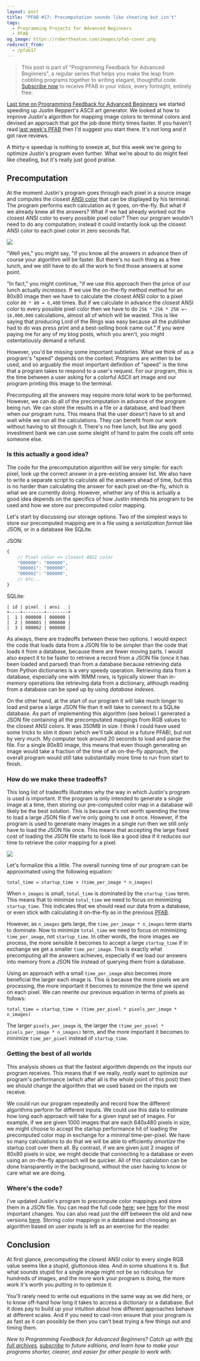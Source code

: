```yaml
---
layout: post
title: "PFAB #17: Precomputation sounds like cheating but isn't"
tags:
  - Programming Projects for Advanced Beginners
  - PFAB
og_image: https://robertheaton.com/images/pfab-cover.png
redirect_from:
  - /pfab17
---
```

> This post is part of "Programming Feedback for Advanced Beginners", a regular series that helps you make the leap from cobbling programs together to writing elegant, thoughtful code. [Subscribe now][subscribe] to receive PFAB in your inbox, every fortnight, entirely free.

[Last time on Programming Feedback for Advanced Beginners][pfab16] we started speeding up Justin Reppert's ASCII art generator. We looked at how to improve Justin's algorithm for mapping image colors to terminal colors and devised an approach that got the job done thirty times faster. If you haven't read [last week's PFAB][pfab16] then I'd suggest you start there. It's not long and it got rave reviews.

A thirty-x speedup is nothing to sneeze at, but this week we're going to optimize Justin's program even further. What we're about to do might feel like cheating, but it's really just good pratise.

## Precomputation

At the moment Justin's program goes through each pixel in a source image and computes the closest [ANSI color][ansi-colors] that can be displayed by his terminal. The program performs each calculation as it goes, on-the-fly. But what if we already knew all the answers? What if we had already worked out the closest ANSI color to every possible pixel color? Then our program wouldn't need to do any computation; instead it could instantly look up the closest ANSI color to each pixel color in zero seconds flat.

<img src="/images/pfab16-comparison.png" />

"Well yes," you might say, "if you know all the answers in advance then of course your algorithm will be faster. But there's no such thing as a free lunch, and we still have to do all the work to find those answers at some point.

"In fact," you might continue, "if we use this approach then the price of our lunch actually *increases*. If we use the on-the-fly method method for an 80x80 image then we have to calculate the closest ANSI color to a pixel color `80 * 80 = 6,400` times. But if we calculate in advance the closest ANSI color to every possible pixel color then we have to do `256 * 256 * 256 =~ 16,000,000` calculations, almost all of which will be wasted. This is like saying that producing Lord of the Rings was easy because all the publisher had to do was press print and a best-selling book came out." If you were paying me for any of my blog posts, which you aren't, you might ostentatiously demand a refund.

However, you'd be missing some important subtleties. What we think of as a program's "speed" depends on the context. Programs are written to be used, and so arguably the most important definition of "speed" is the time that a program takes to respond to a user's request. For our program, this is the time between a user asking for a colorful ASCII art image and our program printing this image to the terminal. 

Precomputing all the answers may require more total work to be performed. However, we can do all of the precomputation in advance of the program being run. We can store the results in a file or a database, and load them when our program runs. This means that the user doesn't have to sit and wait while we run all the calculations. They can benefit from our work without having to sit through it. There's no free lunch, but like any good investment bank we can use some sleight of hand to palm the costs off onto someone else.

### Is this actually a good idea?

The code for the precomputation algorithm will be very simple: for each pixel, look up the correct answer in a pre-existing answer list. We also have to write a separate script to calculate all the answers ahead of time, but this is no harder than calculating the answer for each pixel on-the-fly, which is what we are currently doing. However, whether any of this is actually a good idea depends on the specifics of how Justin intends his program to be used and how we store our precomputed color mapping.

Let's start by discussing our storage options. Two of the simplest ways to store our precomputed mapping are in a file using a *serialization format* like JSON, or in a database like SQLite.

JSON:

```javascript
{
    // Pixel color => closest ANSI color
    "000000": "000000",
    "000001": "000000",
    "000002": "000000",
    // etc...
}
```

SQLite:

```
| id | pixel  | ansi   |
+----+--------+--------+
|  1 | 000000 | 000000 |
|  2 | 000001 | 000000 |
|  3 | 000002 | 000000 |
```

As always, there are tradeoffs between these two options. I would expect the code that loads data from a JSON file to be simpler than the code that loads it from a database, because there are fewer moving parts. I would also expect it to be faster to retrieve a record from a JSON file (once it has been loaded and parsed) than from a database because retrieving data from Python dictionaries is a very speedy operation. Retrieving data from a database, especially one with 16MM rows, is typically slower than *in-memory* operations like retrieving data from a dictionary, although reading from a database can be sped up by using *database indexes*.

On the other hand, at the start of our program it will take much longer to load and parse a large JSON file than it will take to connect to a SQLite database. As part of implementing this algorithm (see below) I generated a JSON file containing all the precomputated mappings from RGB values to the closest ANSI colors. It was 350MB in size. I think I could have used some tricks to slim it down (which we'll talk about in a future PFAB), but not by very much. My computer took around 20 seconds to load and parse the file. For a single 80x80 image, this means that even though generating an image would take a fraction of the time of an on-the-fly approach, the overall program would still take substantially more time to run from start to finish.

### How do we make these tradeoffs?

This long list of tradeoffs illustrates why the way in which Justin's program is used is important. If the program is only intended to generate a single image at a time, then storing our pre-computed color map in a database will likely be the best solution. This is because it's not worth spending the time to load a large JSON file if we're only going to use it once. However, if the program is used to generate many images in a single run then we still only have to load the JSON file once. This means that accepting the large fixed cost of loading the JSON file starts to look like a good idea if it reduces our time to retrieve the color mapping for a pixel.

<img src="/images/pfab16-timing.png" />

Let's formalize this a little. The overall running time of our program can be approximated using the following equation:

```
total_time = startup_time + (time_per_image * n_images)
```

When `n_images` is small, `total_time` is dominated by the `startup_time` term. This means that to minimze `total_time` we need to focus on minimizing `startup_time`. This indicates that we should read our data from a database, or even stick with calculating it on-the-fly as in the previous [PFAB][pfab16].

However, as `n_images` gets large, the `time_per_image * n_images` term starts to dominate. Now to minimize `total_time` we need to focus on minimizing `time_per_image`, not `startup_time`. In other words, the more images we process, the more sensible it becomes to accept a large `startup_time` if in exchange we get a smaller `time_per_image`. This is exactly what precomputing all the answers achieves, especially if we load our answers into memory from a JSON file instead of querying them from a database.

Using an approach with a small `time_per_image` also becomes more beneficial the larger each image is. This is because the more pixels we are processing, the more important it becomes to minimize the time we spend on each pixel. We can rewrite our previous equation in terms of pixels as follows:

```
total_time = startup_time + (time_per_pixel * pixels_per_image * n_images)
```

The larger `pixels_per_image` is, the larger the `(time_per_pixel * pixels_per_image * n_images)` term, and the more important it becomes to minimize `time_per_pixel` instead of `startup_time`.

### Getting the best of all worlds

This analysis shows us that the fastest algorithm depends on the inputs our program receives. This means that if we really, *really* want to optimize our program's performance (which after all is the whole point of this post) then we should change the algorithm that we used based on the inputs we receive.

We could run our program repeatedly and record how the different algorithms perform for different inputs. We could use this data to estimate how long each approach will take for a given input set of images. For example, if we are given 1000 images that are each 640x480 pixels in size, we might choose to accept the startup performance hit of loading the precomputed color map in exchange for a minimal time-per-pixel. We have so many calculations to do that we will be able to efficiently *amortize* the startup cost over them all. By contrast, if we are given just 2 images of 80x80 pixels in size, we might decide that connecting to a database or even using an on-the-fly approach will be quicker. All of this calculation can be done transparently in the background, without the user having to know or care what we are doing.

### Where's the code?

I've updated Justin's program to precompute color mappings and store them in a JSON file. You can read the full code [here][full-code]; see [here][main-file] for the most important changes. You can also read just the diff between the old and new versions [here][diff]. Storing color mappings in a database and choosing an algorithm based on user inputs is left as an exercise for the reader.

## Conclusion

At first glance, precomputing the closest ANSI color to every single RGB value seems like a stupid, gluttonous idea. And in some situations it is. But what sounds stupid for a single image might not be so ridiculous for hundreds of images, and the more work your program is doing, the more work it's worth you putting in to optimize it.

You'll rarely need to write out equations in the same way as we did here, or to know off-hand how long it takes to access a dictionary or a database. But it does pay to build up your intuition about how different approaches behave at different scales. And if you need to cast-iron ensure that your program is as fast as it can possibly be then you can't beat trying a few things out and timing them.

*New to Programming Feedback for Advanced Beginners? Catch up with [the full archives][pfab], [subscribe][subscribe] to future editions, and learn how to make your programs shorter, clearer, and easier for other people to work with.*

[pfab16]: https://robertheaton.com/pfab16-how-to-make-your-code-faster/
[full-code]: https://github.com/robert/programming-feedback-for-advanced-beginners/tree/fd08b6737b0f8cffab4877aa9ea042f1043cc55b/editions/16-ascii-speed/updated-v2
[main-file]: https://github.com/robert/programming-feedback-for-advanced-beginners/blob/fd08b6737b0f8cffab4877aa9ea042f1043cc55b/editions/16-ascii-speed/updated-v2/asciiart.py#L165-L199
[diff]: https://github.com/robert/programming-feedback-for-advanced-beginners/commit/fd08b6737b0f8cffab4877aa9ea042f1043cc55b
[ansi-colors]: https://www.lihaoyi.com/post/BuildyourownCommandLinewithANSIescapecodes.html#colors
[subscribe]: https://advancedbeginners.substack.com
[pfab]: https://robertheaton.com/pfab
